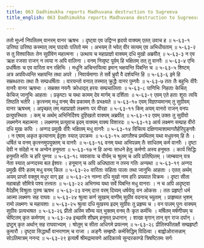 ```yaml
---
title: 063 Dadhimukha reports Madhuvana destruction to Sugreeva
title_english: 063 Dadhimukha reports Madhuvana destruction to Sugreeva

---
```

<div class="audioEmbed"  caption="श्रीराम-हरिसीताराममूर्ति-घनपाठिभ्यां वचनम्" src="https://archive.org/download/Ramayana-recitation-Sriram-harisItArAmamUrti-Ghanapaati-v2/Kanda_5/Kanda_5_SK-063-Dadhimukha_reports_Madhuvana_destruction_to_Sugreeva.mp3"></div>
ततो मूर्ध्ना निपतितम् वानरम् वानर ऋषभः ।  
दृष्ट्वा एव उद्विग्न हृदयो वाक्यम् एतत् उवाच ह ॥ ५-६३-१  
उत्तिष्ठ उत्तिष्ठ कस्मात् त्वम् पादयोः पतितो मम ।  
अभयम् ते भवेत् वीर सत्यम् एव अभिधीयताम् ॥ ५-६३-२  
स तु विश्वासितः तेन सुग्रीवेण महात्मना ।  
उत्थाय च महाप्राज्ञो वाक्यम् दधि मुखो अब्रवीत् ॥ ५-६३-३  
न एव ऋक्ष रजसा राजन् न त्वया न अपि वालिना ।  
वनम् निसृष्ट पूर्वम् हि भक्षितम् तत् तु वानरैः ॥ ५-६३-४  
एभिः प्रधर्षिताः च एव वारिता वन रक्षिभिः ।  
मधूनि अचिन्तयित्वा इमान् भक्षयन्ति पिबन्ति च ॥ ५-६३-५  
शिष्टम् अत्र अपविध्यन्ति भक्षयन्ति तथा अपरे ।  
निवार्यमाणाः ते सर्वे भ्रुवौ वै दर्शयन्ति हि ॥ ५-६३-६  
इमे हि सम्रब्धतराः तथा तैः सम्प्रधर्षिताः ।  
वारयन्तो वनात् तस्मात् क्रुद्धैः वानर पुम्गवैः ॥ ५-६३-७  
ततः तैः बहुभिः वीरैः वानरैः वानर ऋषभाः ।  
सम्रक्त नयनैः क्रोधाद्त् हरयः सम्प्रचालिताः ॥ ५-६३-८  
पाणिभिः निहताः केचित् केचिज् जानुभिः आहताः ।  
प्रकृष्टाः च यथा कामम् देव मार्गम् च दर्शिताः ॥ ५-६३-९  
एवम् एते हताः शूराः त्वयि तिष्ठति भर्तरि ।  
कृत्स्नम् मधु वनम् चैव प्रकामम् तैः प्रभक्ष्यते ॥ ५-६३-१०  
एवम् विज्ञाप्यमानम् तु सुग्रीवम् वानर ऋषभम् ।  
अपृच्छत् तम् महाप्राज्ञो लक्ष्मणः पर वीरहा ॥ ५-६३-११  
किम् अयम् वानरो राजन् वनपः प्रत्युपस्थितः ।  
कम् च अर्थम् अभिनिर्दिश्य दुह्खितो वाक्यम् अब्रवीत् ॥ ५-६३-१२  
एवम् उक्तः तु सुग्रीवो लक्ष्मणेन महात्मना ।  
लक्ष्मणम् प्रत्युवाच इदम् वाक्यम् वाक्य विशारदः ॥ ५-६३-१३  
आर्य लक्ष्मण सम्प्राह वीरो दधि मुखः कपिः ।  
अन्गद प्रमुखैः वीरैः भक्षितम् मधु वानरैः ॥ ५-६३-१४  
विचित्य दक्षिणामाशामागतैर्हरिपुङ्गवैः ।  
न एषाम् अकृत कृत्यानाम् ईदृशः स्यात् उपक्रमः ॥ ५-६३-१५  
आगतैश्च प्रमथितम् यथा मधुवनम् हि तैः ।  
धर्षितं च वनम् कृत्स्नमुपयुक्तम् च वानरैः ॥ ५-६३-१६  
वनम् यथा अभिपन्नम् तैः साधितम् कर्म वानरैः ।  
दृष्टा देवी न संदेहो न च अन्येन हनूमता ॥ ५-६३-१७  
न हि अन्यः साधने हेतुः कर्मणो अस्य हनूमतः ।  
कार्य सिद्धिः हनुमति मतिः च हरि पुम्गव ॥ ५-६३-१८  
व्यवसायः च वीर्यम् च श्रुतम् च अपि प्रतिष्ठितम् ।  
जाम्बवान् यत्र नेता स्यात् अन्गदस्य बल ईश्वरः ।  
हनूमान् च अपि अधिष्ठाता न तस्य गतिः अन्यथा ॥ ५-६३-१९  
अन्गद प्रमुखैः वीरैः हतम् मधु वनम् किल ॥ ५-६३-२०  
वारिताः सहिताः पालाः तथा जानुभिः आहताः ।  
एतत् अर्थम् अयम् प्राप्तो वक्तुम् मधुर वाग् इह ॥ ५-६३-२१  
नाम्ना दधि मुखो नाम हरिः प्रख्यात विक्रमः ।  
दृष्टा सीता महाबाहो सौमित्रे पश्य तत्त्वतः ॥ ५-६३-२२  
अभिगम्य यथा सर्वे पिबन्ति मधु वानराः ।  
न च अपि अदृष्ट्वा वैदेहीम् विश्रुताः पुरुष ऋषभ ॥ ५-६३-२३  
वनम् दात्त वरम् दिव्यम् धर्षयेयुः वन ओकसः ।  
ततः प्रहृष्टो धर्म आत्मा लक्ष्मणः सह राघवः ॥ ५-६३-२४  
श्रुत्वा कर्ण सुखाम् वाणीम् सुग्रीव वदनाच् च्युताम् ।  
प्राहृष्यत भृशम् रामो लक्ष्मणः च महायशाः ॥ ५-६३-२५  
श्रुत्वा दधि मुखस्य इदम् सुग्रीवः तु प्रहृष्य च ।  
वन पालम् पुनः वाक्यम् सुग्रीवः प्रत्यभाषत ॥ ५-६३-२६  
प्रीतो अस्मि सौम्य यत् भुक्तम् वनम् तैः कृत कर्मभिः ।  
मर्षितम् मर्षणीयम् च चेष्टितम् कृत कर्मणाम् ॥ ५-६३-२७  
इच्छामि शीघ्रम् हनुमत् प्रधानान् ।  
शाखा मृगान् तान् मृग राज दर्पान् ।  
द्रष्टुम् कृत अर्थान् सह राघवाभ्याम् ।  
श्रोतुम् च सीता अधिगमे प्रयत्नम् ॥ ५-६३-२८  
प्रीतिस्फीताक्षौ सम्प्रहृष्टौ कुमारौ ।  
दृष्ट्वा सिद्धार्थौ वानराणाम् च राजा ।  
अङ्गैः सम्हृष्टैः कर्मसिद्धिम् विदित्वा ।  
बाह्वोओरासन्नाम् सोऽतिमात्रम् ननन्द ॥ ५-६३-२९  
इत्यार्षे श्रीमद्रामायणे आदिकाव्ये सुन्दरकाण्डे त्रिषष्टितमः सर्गः